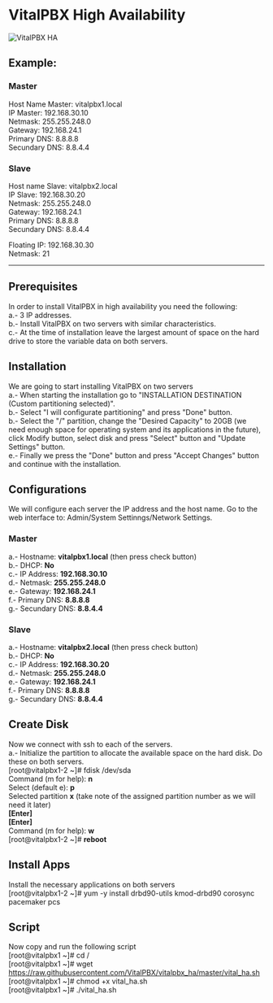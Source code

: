 VitalPBX High Availability
=====
![VitalPBX HA](https://github.com/VitalPBX/vitalpbx_ha/blob/master/VitalPBX_HA.png)

## Example:<br>
### Master<br>
Host Name Master: vitalpbx1.local<br>
IP Master: 192.168.30.10<br>
Netmask: 255.255.248.0<br>
Gateway: 192.168.24.1<br>
Primary DNS: 8.8.8.8<br>
Secundary DNS: 8.8.4.4<br>

### Slave<br>
Host name Slave: vitalpbx2.local<br>
IP Slave: 192.168.30.20<br>
Netmask: 255.255.248.0<br>
Gateway: 192.168.24.1<br>
Primary DNS: 8.8.8.8<br>
Secundary DNS: 8.8.4.4<br>

Floating IP: 192.168.30.30<br>
Netmask: 21<br>

-----------------
## Prerequisites
In order to install VitalPBX in high availability you need the following:<br>
a.- 3 IP addresses.<br>
b.- Install VitalPBX on two servers with similar characteristics.<br>
c.- At the time of installation leave the largest amount of space on the hard drive to store the variable data on both servers.<br>

## Installation
We are going to start installing VitalPBX on two servers<br>
a.- When starting the installation go to "INSTALLATION DESTINATION (Custom partitioning selected)".<br>
b.- Select "I will configurate partitioning" and press "Done" button.<br>
b.- Select the "/" partition, change the "Desired Capacity" to 20GB (we need enough space for operating system and its applications in the future), click Modify button, select disk and press "Select" button and "Update Settings" button.<br>
e.- Finally we press the "Done" button and press "Accept Changes" button and continue with the installation.<br>

## Configurations
We will configure each server the IP address and the host name. Go to the web interface to: Admin/System Settinngs/Network Settings.<br>
### Master
a.- Hostname: <strong>vitalpbx1.local</strong> (then press check button) <br>
b.- DHCP: <strong>No</strong><br>
c.- IP Address: <strong>192.168.30.10</strong><br>
d.- Netmask: <strong>255.255.248.0</strong><br>
e.- Gateway: <strong>192.168.24.1</strong><br>
f.- Primary DNS: <strong>8.8.8.8</strong><br>
g.- Secundary DNS: <strong>8.8.4.4</strong><br>
### Slave
a.- Hostname: <strong>vitalpbx2.local</strong> (then press check button) <br>
b.- DHCP: <strong>No</strong><br>
c.- IP Address: <strong>192.168.30.20</strong><br>
d.- Netmask: <strong>255.255.248.0</strong><br>
e.- Gateway: <strong>192.168.24.1</strong><br>
f.- Primary DNS: <strong>8.8.8.8</strong><br>
g.- Secundary DNS: <strong>8.8.4.4</strong><br>

## Create Disk
Now we connect with ssh to each of the servers.<br>
a.- Initialize the partition to allocate the available space on the hard disk. Do these on both servers.<br>
[root@vitalpbx1-2 ~]#  fdisk /dev/sda<br>
Command (m for help): <strong>n</strong><br>
Select (default e): <strong>p</strong><br>
Selected partition <strong>x</strong> (take note of the assigned partition number as we will need it later)<br>
<strong>[Enter]</strong><br>
<strong>[Enter]</strong><br>
Command (m for help): <strong>w</strong><br>
[root@vitalpbx1-2 ~]#  <strong>reboot</strong><br>

## Install Apps
Install the necessary applications on both servers<br>
[root@vitalpbx1-2 ~]#  yum -y install drbd90-utils kmod-drbd90 corosync pacemaker pcs<br>

## Script
Now copy and run the following script<br>
[root@vitalpbx1 ~]#  cd /<br>
[root@vitalpbx1 ~]#  wget https://raw.githubusercontent.com/VitalPBX/vitalpbx_ha/master/vital_ha.sh<br>
[root@vitalpbx1 ~]#  chmod +x vital_ha.sh<br>
[root@vitalpbx1 ~]#  ./vital_ha.sh<br>
